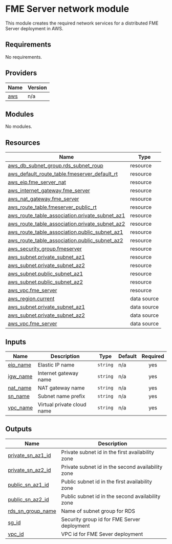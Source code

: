 # FME Server network module
This module creates the required network services for a distributed FME Server deployment in AWS.
<!-- BEGIN_TF_DOCS -->
## Requirements

No requirements.

## Providers

| Name | Version |
|------|---------|
| <a name="provider_aws"></a> [aws](#provider\_aws) | n/a |

## Modules

No modules.

## Resources

| Name | Type |
|------|------|
| [aws_db_subnet_group.rds_subnet_roup](https://registry.terraform.io/providers/hashicorp/aws/latest/docs/resources/db_subnet_group) | resource |
| [aws_default_route_table.fmeserver_default_rt](https://registry.terraform.io/providers/hashicorp/aws/latest/docs/resources/default_route_table) | resource |
| [aws_eip.fme_server_nat](https://registry.terraform.io/providers/hashicorp/aws/latest/docs/resources/eip) | resource |
| [aws_internet_gateway.fme_server](https://registry.terraform.io/providers/hashicorp/aws/latest/docs/resources/internet_gateway) | resource |
| [aws_nat_gateway.fme_server](https://registry.terraform.io/providers/hashicorp/aws/latest/docs/resources/nat_gateway) | resource |
| [aws_route_table.fmeserver_public_rt](https://registry.terraform.io/providers/hashicorp/aws/latest/docs/resources/route_table) | resource |
| [aws_route_table_association.private_subnet_az1](https://registry.terraform.io/providers/hashicorp/aws/latest/docs/resources/route_table_association) | resource |
| [aws_route_table_association.private_subnet_az2](https://registry.terraform.io/providers/hashicorp/aws/latest/docs/resources/route_table_association) | resource |
| [aws_route_table_association.public_subnet_az1](https://registry.terraform.io/providers/hashicorp/aws/latest/docs/resources/route_table_association) | resource |
| [aws_route_table_association.public_subnet_az2](https://registry.terraform.io/providers/hashicorp/aws/latest/docs/resources/route_table_association) | resource |
| [aws_security_group.fmeserver](https://registry.terraform.io/providers/hashicorp/aws/latest/docs/resources/security_group) | resource |
| [aws_subnet.private_subnet_az1](https://registry.terraform.io/providers/hashicorp/aws/latest/docs/resources/subnet) | resource |
| [aws_subnet.private_subnet_az2](https://registry.terraform.io/providers/hashicorp/aws/latest/docs/resources/subnet) | resource |
| [aws_subnet.public_subnet_az1](https://registry.terraform.io/providers/hashicorp/aws/latest/docs/resources/subnet) | resource |
| [aws_subnet.public_subnet_az2](https://registry.terraform.io/providers/hashicorp/aws/latest/docs/resources/subnet) | resource |
| [aws_vpc.fme_server](https://registry.terraform.io/providers/hashicorp/aws/latest/docs/resources/vpc) | resource |
| [aws_region.current](https://registry.terraform.io/providers/hashicorp/aws/latest/docs/data-sources/region) | data source |
| [aws_subnet.private_subnet_az1](https://registry.terraform.io/providers/hashicorp/aws/latest/docs/data-sources/subnet) | data source |
| [aws_subnet.private_subnet_az2](https://registry.terraform.io/providers/hashicorp/aws/latest/docs/data-sources/subnet) | data source |
| [aws_vpc.fme_server](https://registry.terraform.io/providers/hashicorp/aws/latest/docs/data-sources/vpc) | data source |

## Inputs

| Name | Description | Type | Default | Required |
|------|-------------|------|---------|:--------:|
| <a name="input_eip_name"></a> [eip\_name](#input\_eip\_name) | Elastic IP name | `string` | n/a | yes |
| <a name="input_igw_name"></a> [igw\_name](#input\_igw\_name) | Internet gateway name | `string` | n/a | yes |
| <a name="input_nat_name"></a> [nat\_name](#input\_nat\_name) | NAT gateway name | `string` | n/a | yes |
| <a name="input_sn_name"></a> [sn\_name](#input\_sn\_name) | Subnet name prefix | `string` | n/a | yes |
| <a name="input_vpc_name"></a> [vpc\_name](#input\_vpc\_name) | Virtual private cloud name | `string` | n/a | yes |

## Outputs

| Name | Description |
|------|-------------|
| <a name="output_private_sn_az1_id"></a> [private\_sn\_az1\_id](#output\_private\_sn\_az1\_id) | Private subnet id in the first availability zone |
| <a name="output_private_sn_az2_id"></a> [private\_sn\_az2\_id](#output\_private\_sn\_az2\_id) | Private subnet id in the second availability zone |
| <a name="output_public_sn_az1_id"></a> [public\_sn\_az1\_id](#output\_public\_sn\_az1\_id) | Public subnet id in the first availability zone |
| <a name="output_public_sn_az2_id"></a> [public\_sn\_az2\_id](#output\_public\_sn\_az2\_id) | Public subnet id in the second availability zone |
| <a name="output_rds_sn_group_name"></a> [rds\_sn\_group\_name](#output\_rds\_sn\_group\_name) | Name of subnet group for RDS |
| <a name="output_sg_id"></a> [sg\_id](#output\_sg\_id) | Security group id for FME Server deployment |
| <a name="output_vpc_id"></a> [vpc\_id](#output\_vpc\_id) | VPC id for FME Sever deployment |
<!-- END_TF_DOCS --> 
